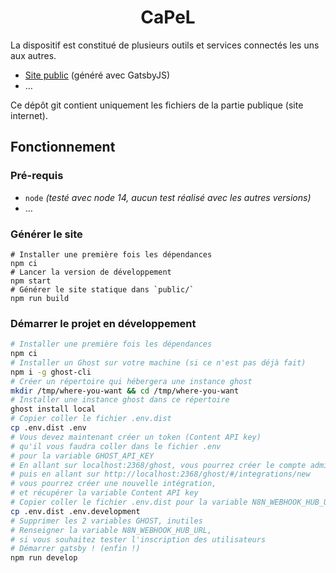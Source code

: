 <h1 align="center">
  CaPeL
</h1>

La dispositif est constitué de plusieurs outils et services connectés les uns aux autres.

- [Site public](https://capel.netlify.app/) (généré avec GatsbyJS)
- …

Ce dépôt git contient uniquement les fichiers de la partie publique (site internet).

## Fonctionnement

### Pré-requis

- `node` *(testé avec node 14, aucun test réalisé avec les autres versions)*
- …

### Générer le site

```shell
# Installer une première fois les dépendances
npm ci
# Lancer la version de développement
npm start
# Générer le site statique dans `public/`
npm run build
```

### Démarrer le projet en développement

```sh
# Installer une première fois les dépendances
npm ci
# Installer un Ghost sur votre machine (si ce n'est pas déjà fait)
npm i -g ghost-cli
# Créer un répertoire qui hébergera une instance ghost
mkdir /tmp/where-you-want && cd /tmp/where-you-want
# Installer une instance ghost dans ce répertoire
ghost install local
# Copier coller le fichier .env.dist
cp .env.dist .env
# Vous devez maintenant créer un token (Content API key)
# qu'il vous faudra coller dans le fichier .env
# pour la variable GHOST_API_KEY
# En allant sur localhost:2368/ghost, vous pourrez créer le compte administrateur, 
# puis en allant sur http://localhost:2368/ghost/#/integrations/new
# vous pourrez créer une nouvelle intégration, 
# et récupérer la variable Content API key
# Copier coller le fichier .env.dist pour la variable N8N_WEBHOOK_HUB_URL
cp .env.dist .env.development
# Supprimer les 2 variables GHOST, inutiles
# Renseigner la variable N8N_WEBHOOK_HUB_URL, 
# si vous souhaitez tester l'inscription des utilisateurs
# Démarrer gatsby ! (enfin !)
npm run develop
```
